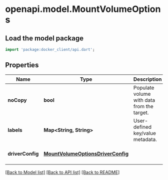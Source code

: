 # openapi.model.MountVolumeOptions

## Load the model package
```dart
import 'package:docker_client/api.dart';
```

## Properties
Name | Type | Description | Notes
------------ | ------------- | ------------- | -------------
**noCopy** | **bool** | Populate volume with data from the target. | [optional] [default to false]
**labels** | **Map&lt;String, String&gt;** | User-defined key/value metadata. | [optional] [default to {}]
**driverConfig** | [**MountVolumeOptionsDriverConfig**](MountVolumeOptionsDriverConfig.md) |  | [optional] [default to null]

[[Back to Model list]](../README.md#documentation-for-models) [[Back to API list]](../README.md#documentation-for-api-endpoints) [[Back to README]](../README.md)


